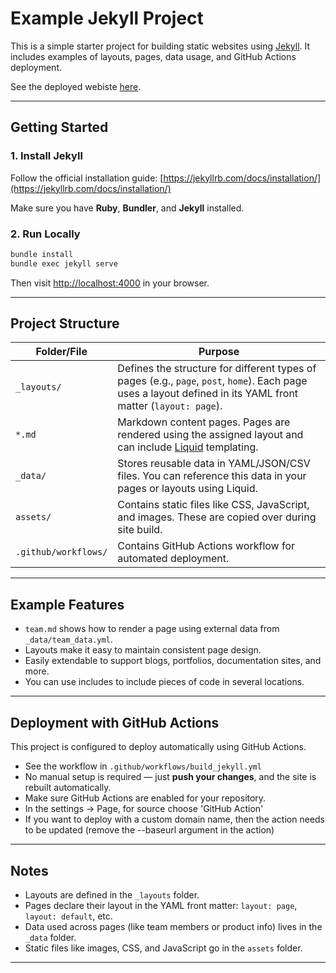 # Example Jekyll Project

This is a simple starter project for building static websites using [Jekyll](https://jekyllrb.com/). It includes examples of layouts, pages, data usage, and GitHub Actions deployment.

See the deployed webiste [here](https://simon-rey.github.io/jekyll_example/).

---

## Getting Started

### 1. Install Jekyll

Follow the official installation guide: [https://jekyllrb.com/docs/installation/](https://jekyllrb.com/docs/installation/)

Make sure you have **Ruby**, **Bundler**, and **Jekyll** installed.

### 2. Run Locally

```bash
bundle install
bundle exec jekyll serve
```

Then visit [http://localhost:4000](http://localhost:4000) in your browser.

---

## Project Structure

| Folder/File            | Purpose                                                                                                       |
|------------------------|---------------------------------------------------------------------------------------------------------------|
| `_layouts/`            | Defines the structure for different types of pages (e.g., `page`, `post`, `home`). Each page uses a layout defined in its YAML front matter (`layout: page`). |
| `*.md`                 | Markdown content pages. Pages are rendered using the assigned layout and can include [Liquid](https://shopify.github.io/liquid/) templating. |
| `_data/`               | Stores reusable data in YAML/JSON/CSV files. You can reference this data in your pages or layouts using Liquid. |
| `assets/`              | Contains static files like CSS, JavaScript, and images. These are copied over during site build.              |
| `.github/workflows/`   | Contains GitHub Actions workflow for automated deployment.                                                   |

---

## Example Features

- `team.md` shows how to render a page using external data from `_data/team_data.yml`.
- Layouts make it easy to maintain consistent page design.
- Easily extendable to support blogs, portfolios, documentation sites, and more.
- You can use includes to include pieces of code in several locations.

---

## Deployment with GitHub Actions

This project is configured to deploy automatically using GitHub Actions.

- See the workflow in `.github/workflows/build_jekyll.yml`
- No manual setup is required — just **push your changes**, and the site is rebuilt automatically.
- Make sure GitHub Actions are enabled for your repository.
- In the settings -> Page, for source choose 'GitHub Action'
- If you want to deploy with a custom domain name, then the action needs to be updated (remove the --baseurl argument in the action)

---

## Notes

- Layouts are defined in the `_layouts` folder.
- Pages declare their layout in the YAML front matter: `layout: page`, `layout: default`, etc.
- Data used across pages (like team members or product info) lives in the `_data` folder.
- Static files like images, CSS, and JavaScript go in the `assets` folder.

---
